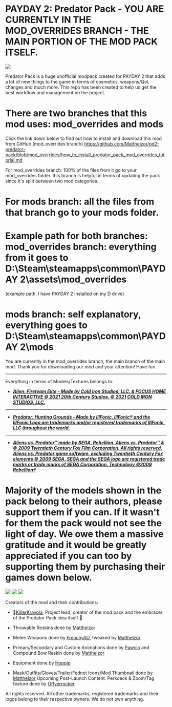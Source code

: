 # PAYDAY 2: Predator Pack - YOU ARE CURRENTLY IN THE MOD_OVERRIDES BRANCH - THE MAIN PORTION OF THE MOD PACK ITSELF.
[![](https://modworkshop.net/mydownloads/previews/95_1648207400_17310b85f440300cb6696e337a9d3b66.webp)](https://modworkshop.net/mod/36402)

Predator Pack is a huge unofficial modpack created for PAYDAY 2 that adds a lot of new things to the game in terms of cosmetics, weapons/QoL changes and much more. This repo has been created to help us get the best workflow and management on the project.

# There are two branches that this mod uses: mod_overrides and mods


Click the link down below to find out how to install and download this mod from GitHub (mod_overrides branch)
https://github.com/Matthelzor/pd2-predator-pack/blob/mod_overrides/how_to_install_predator_pack_mod_overrides_tutorial.md


For mod_overrides branch: 100% of the files from it go to your mod_overrides folder. this branch is helpful in terms of updating the pack since it's split between two mod categories.

# For mods branch: all the files from that branch go to your mods folder.
# Example path for both branches: mod_overrides branch: everything from it goes to D:\Steam\steamapps\common\PAYDAY 2\assets\mod_overrides 
(example path, I have PAYDAY 2 installed on my D drive)

# mods branch: self explanatory, everything goes to D:\Steam\steamapps\common\PAYDAY 2\mods

You are currently in the mod_overrides branch, the main branch of the main mod. Thank you for downloading our mod and your attention! Have fun.
__________________________________________________________________________________________________________________________________________________________________


Everything in terms of Models/Textures belongs to:

- [***Alien: Fireteam Elite - Made by Cold Iron Studios, LLC. & FOCUS HOME INTERACTIVE © 2021 20th Century Studios. © 2021 COLD IRON STUDIOS, LLC.***](https://store.steampowered.com/app/1549970/Aliens_Fireteam_Elite)
____________________________________

- [***Predator: Hunting Grounds - Made by IllFonic. 
IllFonic® and the IllFonic Logo are trademarks and/or registered trademarks of IllFonic, LLC throughout the world.***](https://store.steampowered.com/app/1556200/Predator_Hunting_Grounds) 

____________________________________
- [***Aliens vs. Predator™ made by SEGA, Rebellion. 
Aliens vs. Predator™ & © 2009 Twentieth Century Fox Film Corporation. All rights reserved. Aliens vs. Predator game software, excluding Twentieth Century Fox elements © 2009 SEGA. SEGA and the SEGA logo are registered trade marks or trade marks of SEGA Corporation. Technology ©2009 Rebellion®***](https://store.steampowered.com/app/1556200/Predator_Hunting_Grounds) 

# **Majority of the models shown in the pack belong to their authors, please support them if you can. If it wasn't for them the pack would not see the light of day. We owe them a massive gratitude and it would be greatly appreciated if you can too by supporting them by purchasing their games down below.**

[![](https://cdn.akamai.steamstatic.com/steam/apps/1556200/capsule_616x353.jpg?t=1646334047)](https://store.steampowered.com/app/1556200/Predator_Hunting_Grounds/)
[![](https://cdn.akamai.steamstatic.com/steam/apps/1549970/header.jpg?t=1649421654)](https://store.steampowered.com/app/1549970/Aliens_Fireteam_Elite/)
[![](https://cdn.akamai.steamstatic.com/steam/apps/10680/header.jpg?t=1603127038)](https://store.steampowered.com/app/10680/Aliens_vs_Predator//)


Creators of the mod and their contributions:

- 👑[KillerKrayola](https://modworkshop.net/user/94097); Project lead, creator of the mod pack and the embracer of the Predator Pack idea itself 👑

- Throwable Reskins done by [Matthelzor](https://modworkshop.net/user/95)
- Melee Weapons done by [FrenchyAU](https://modworkshop.net/user/25971), tweaked by [Matthelzor](https://modworkshop.net/user/95)
- Primary/Secondary and Custom Animations done by [Pawcio](https://modworkshop.net/user/965) and Compound Bow Reskin done by [Matthelzor](https://modworkshop.net/user/95)
- Equipment done by [Hoppip](https://modworkshop.net/user/3972)
- Mask/Outfits/Gloves/Trailer/Fednet Icons/Mod Thumbnail done by [Matthelzor](https://modworkshop.net/user/95)
Upcoming Post-Launch Content: Perkdeck & Zoom/Tag feature done by [Offyerrocker](https://modworkshop.net/user/1356)

All rights reserved. All other trademarks, registered trademarks and their logos belong to their respective owners. We do not own anything.
